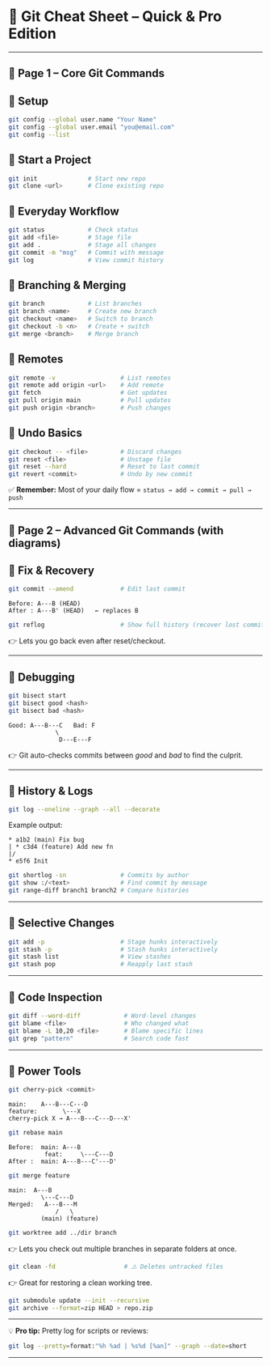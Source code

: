 # 📝 Git Cheat Sheet – Quick & Pro Edition

---

## 📄 Page 1 – Core Git Commands

## 🔹 Setup

```bash
git config --global user.name "Your Name"
git config --global user.email "you@email.com"
git config --list
```

## 🔹 Start a Project

```bash
git init              # Start new repo
git clone <url>       # Clone existing repo
```

## 🔹 Everyday Workflow

```bash
git status            # Check status
git add <file>        # Stage file
git add .             # Stage all changes
git commit -m "msg"   # Commit with message
git log               # View commit history
```

## 🔹 Branching & Merging

```bash
git branch            # List branches
git branch <name>     # Create new branch
git checkout <name>   # Switch to branch
git checkout -b <n>   # Create + switch
git merge <branch>    # Merge branch
```

## 🔹 Remotes

```bash
git remote -v                  # List remotes
git remote add origin <url>    # Add remote
git fetch                      # Get updates
git pull origin main           # Pull updates
git push origin <branch>       # Push changes
```

## 🔹 Undo Basics

```bash
git checkout -- <file>         # Discard changes
git reset <file>               # Unstage file
git reset --hard               # Reset to last commit
git revert <commit>            # Undo by new commit
```

✅ **Remember:** Most of your daily flow = `status → add → commit → pull → push`

---

## 📄 Page 2 – Advanced Git Commands (with diagrams)

## 🔹 Fix & Recovery

```bash
git commit --amend             # Edit last commit
```

```
Before: A---B (HEAD)
After : A---B' (HEAD)   ← replaces B
```

```bash
git reflog                     # Show full history (recover lost commits)
```

👉 Lets you go back even after reset/checkout.

---

## 🔹 Debugging

```bash
git bisect start
git bisect good <hash>
git bisect bad <hash>
```

```
Good: A---B---C   Bad: F
             \
              D---E---F
```

👉 Git auto-checks commits between _good_ and _bad_ to find the culprit.

---

## 🔹 History & Logs

```bash
git log --oneline --graph --all --decorate
```

Example output:

```
* a1b2 (main) Fix bug
| * c3d4 (feature) Add new fn
|/
* e5f6 Init
```

```bash
git shortlog -sn               # Commits by author
git show :/<text>              # Find commit by message
git range-diff branch1 branch2 # Compare histories
```

---

## 🔹 Selective Changes

```bash
git add -p                     # Stage hunks interactively
git stash -p                   # Stash hunks interactively
git stash list                 # View stashes
git stash pop                  # Reapply last stash
```

---

## 🔹 Code Inspection

```bash
git diff --word-diff            # Word-level changes
git blame <file>                # Who changed what
git blame -L 10,20 <file>       # Blame specific lines
git grep "pattern"              # Search code fast
```

---

## 🔹 Power Tools

```bash
git cherry-pick <commit>
```

```
main:    A---B---C---D
feature:       \---X
cherry-pick X → A---B---C---D---X'
```

```bash
git rebase main
```

```
Before:  main: A---B
          feat:     \---C---D
After :  main: A---B---C'---D'
```

```bash
git merge feature
```

```
main:  A---B
         \---C---D
Merged:   A---B---M
             /   \
         (main) (feature)
```

```bash
git worktree add ../dir branch
```

👉 Lets you check out multiple branches in separate folders at once.

```bash
git clean -fd                   # ⚠️ Deletes untracked files
```

👉 Great for restoring a clean working tree.

```bash
git submodule update --init --recursive
git archive --format=zip HEAD > repo.zip
```

---

💡 **Pro tip:** Pretty log for scripts or reviews:

```bash
git log --pretty=format:"%h %ad | %s%d [%an]" --graph --date=short
```

---
